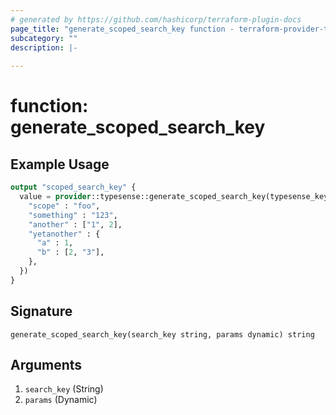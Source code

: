 ```yaml
---
# generated by https://github.com/hashicorp/terraform-plugin-docs
page_title: "generate_scoped_search_key function - terraform-provider-typesense"
subcategory: ""
description: |-
  
---
```


# function: generate_scoped_search_key



## Example Usage

```terraform
output "scoped_search_key" {
  value = provider::typesense::generate_scoped_search_key(typesense_key.this.value, {
    "scope" : "foo",
    "something" : "123",
    "another" : ["1", 2],
    "yetanother" : {
      "a" : 1,
      "b" : [2, "3"],
    },
  })
}
```

## Signature

<!-- signature generated by tfplugindocs -->
```text
generate_scoped_search_key(search_key string, params dynamic) string
```

## Arguments

<!-- arguments generated by tfplugindocs -->
1. `search_key` (String) 
1. `params` (Dynamic) 
